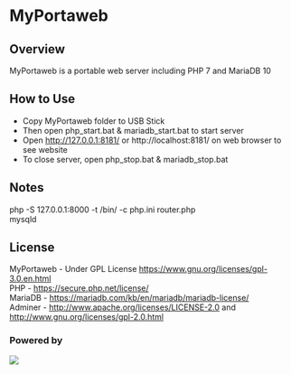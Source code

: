 # MyPortaweb

## Overview
MyPortaweb is a portable web server including PHP 7 and MariaDB 10

## How to Use
- Copy MyPortaweb folder to USB Stick<br />
- Then open php_start.bat & mariadb_start.bat to start server<br />
- Open http://127.0.0.1:8181/ or http://localhost:8181/ on web browser to see website<br />
- To close server, open php_stop.bat & mariadb_stop.bat

## Notes
php -S 127.0.0.1:8000  -t /bin/ -c php.ini router.php<br />
mysqld 

## License
MyPortaweb - Under GPL License https://www.gnu.org/licenses/gpl-3.0.en.html<br />
PHP - https://secure.php.net/license/<br />
MariaDB - https://mariadb.com/kb/en/mariadb/mariadb-license/<br />
Adminer - http://www.apache.org/licenses/LICENSE-2.0 and http://www.gnu.org/licenses/gpl-2.0.html 

### Powered by 
<img src="https://raw.githubusercontent.com/idayrus/MyPortaweb/master/idayrus.png"/>

